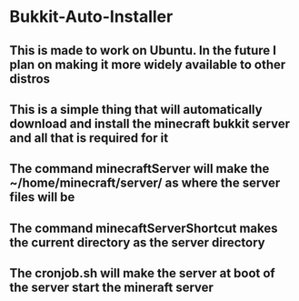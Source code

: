 # Bukkit-Auto-Installer
## This is made to work on Ubuntu. In the future I plan on making it more widely available to other distros 
## This is a simple thing that will automatically download and install the minecraft bukkit server and all that is required for it
## The command minecraftServer will make the ~/home/minecraft/server/ as where the server files will be 
## The command minecaftServerShortcut makes the current directory as the server directory
## The cronjob.sh will make the server at boot of the server start the mineraft server
